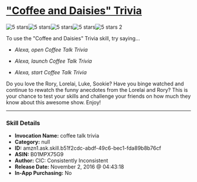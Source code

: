 # ["Coffee and Daisies" Trivia](http://alexa.amazon.com/#skills/amzn1.ask.skill.b51f2cdc-abdf-49c6-bec1-fda89b8b76cf)
![5 stars](../../images/ic_star_black_18dp_1x.png)![5 stars](../../images/ic_star_black_18dp_1x.png)![5 stars](../../images/ic_star_black_18dp_1x.png)![5 stars](../../images/ic_star_black_18dp_1x.png)![5 stars](../../images/ic_star_black_18dp_1x.png) 2

To use the "Coffee and Daisies" Trivia skill, try saying...

* *Alexa, open Coffee Talk Trivia*

* *Alexa, launch Coffee Talk Trivia*

* *Alexa, start Coffee Talk Trivia*

Do you love the Rory, Lorelai, Luke, Sookie? Have you binge watched and continue to rewatch the funny anecdotes from the Lorelai and Rory? This is your chance to test your skills and challenge your friends on how much they know about this awesome show. Enjoy!

***

### Skill Details

* **Invocation Name:** coffee talk trivia
* **Category:** null
* **ID:** amzn1.ask.skill.b51f2cdc-abdf-49c6-bec1-fda89b8b76cf
* **ASIN:** B01MPX75G9
* **Author:** CIC: Consistently Inconsistent
* **Release Date:** November 2, 2016 @ 04:43:18
* **In-App Purchasing:** No
